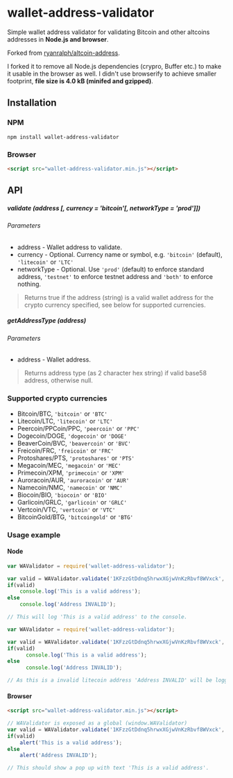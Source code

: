 # wallet-address-validator
Simple wallet address validator for validating Bitcoin and other altcoins addresses in **Node.js and browser**. 

Forked from [ryanralph/altcoin-address](https://github.com/ryanralph/altcoin-address).

I forked it to remove all Node.js dependencies (crypro, Buffer etc.) to make it usable in the browser as well. I didn't use browserify to achieve smaller footprint, **file size is 4.0 kB (minifed and gzipped)**.

## Installation

### NPM
```
npm install wallet-address-validator
```

### Browser
```html
<script src="wallet-address-validator.min.js"></script>
```

## API

##### validate (address [, currency = 'bitcoin'[, networkType = 'prod']])

###### Parameters
* address - Wallet address to validate.
* currency - Optional. Currency name or symbol, e.g. `'bitcoin'` (default), `'litecoin'` or `'LTC'`
* networkType - Optional. Use `'prod'` (default) to enforce standard address, `'testnet'` to enforce testnet address and `'both'` to enforce nothing. 

> Returns true if the address (string) is a valid wallet address for the crypto currency specified, see below for supported currencies.

##### getAddressType (address)

###### Parameters
* address - Wallet address.

> Returns address type (as 2 character hex string) if valid base58 address, otherwise null.

### Supported crypto currencies

* Bitcoin/BTC, `'bitcoin'` or `'BTC'`
* Litecoin/LTC, `'litecoin'` or `'LTC'`
* Peercoin/PPCoin/PPC, `'peercoin'` or `'PPC'`
* Dogecoin/DOGE, `'dogecoin'` or `'DOGE'`
* BeaverCoin/BVC, `'beavercoin'` or `'BVC'`
* Freicoin/FRC, `'freicoin'` or `'FRC'`
* Protoshares/PTS, `'protoshares'` or `'PTS'`
* Megacoin/MEC, `'megacoin'` or `'MEC'`
* Primecoin/XPM, `'primecoin'` or `'XPM'`
* Auroracoin/AUR, `'auroracoin'` or `'AUR'`
* Namecoin/NMC, `'namecoin'` or `'NMC'`
* Biocoin/BIO, `'biocoin'` or `'BIO'`
* Garlicoin/GRLC, `'garlicoin'` or `'GRLC'`
* Vertcoin/VTC, `'vertcoin'` or `'VTC'`
* BitcoinGold/BTG, `'bitcoingold'` or `'BTG'`

### Usage example

#### Node
```javascript
var WAValidator = require('wallet-address-validator');

var valid = WAValidator.validate('1KFzzGtDdnq5hrwxXGjwVnKzRbvf8WVxck', 'BTC');
if(valid)
	console.log('This is a valid address');
else
	console.log('Address INVALID');

// This will log 'This is a valid address' to the console.
```

```javascript
var WAValidator = require('wallet-address-validator');

var valid = WAValidator.validate('1KFzzGtDdnq5hrwxXGjwVnKzRbvf8WVxck', 'litecoin', 'testnet');
if(valid)
      console.log('This is a valid address');
else
      console.log('Address INVALID');

// As this is a invalid litecoin address 'Address INVALID' will be logged to console.
```

#### Browser
```html
<script src="wallet-address-validator.min.js"></script>
```

```javascript
// WAValidator is exposed as a global (window.WAValidator)
var valid = WAValidator.validate('1KFzzGtDdnq5hrwxXGjwVnKzRbvf8WVxck', 'bitcoin');
if(valid)
    alert('This is a valid address');
else
    alert('Address INVALID');

// This should show a pop up with text 'This is a valid address'.
```
